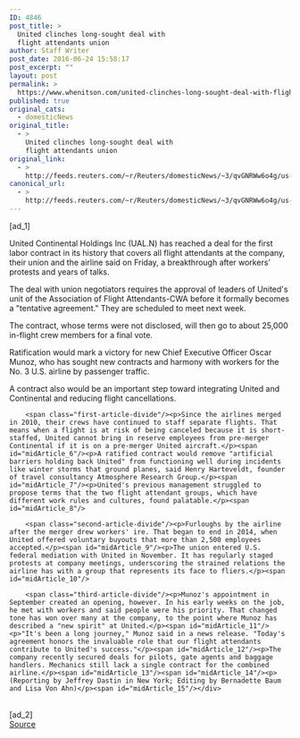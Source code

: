 ```yaml
---
ID: 4846
post_title: >
  United clinches long-sought deal with
  flight attendants union
author: Staff Writer
post_date: 2016-06-24 15:58:17
post_excerpt: ""
layout: post
permalink: >
  https://www.whenitson.com/united-clinches-long-sought-deal-with-flight-attendants-union/
published: true
original_cats:
  - domesticNews
original_title:
  - >
    United clinches long-sought deal with
    flight attendants union
original_link:
  - >
    http://feeds.reuters.com/~r/Reuters/domesticNews/~3/qvGNRWw6o4g/us-ual-workers-idUSKCN0ZA2HY
canonical_url:
  - >
    http://feeds.reuters.com/~r/Reuters/domesticNews/~3/qvGNRWw6o4g/us-ual-workers-idUSKCN0ZA2HY
---
```

 [ad_1]
<br><div id="articleText">
<span id="midArticle_start"/>

<span id="midArticle_0"/><span class="focusParagraph" readability="6"><p><span class="articleLocatio&lt;/span&gt;n">United Continental Holdings Inc (<span id="symbol_UAL.N_0">UAL.N</span>) has reached a deal for the first labor contract in its history that covers all flight attendants at the company, their union and the airline said on Friday, a breakthrough after workers' protests and years of talks.</span></p></span><span id="midArticle_1"/><p>The deal with union negotiators requires the approval of leaders of United's unit of the Association of Flight Attendants-CWA before it formally becomes a "tentative agreement." They are scheduled to meet next week. </p><span id="midArticle_2"/><p>The contract, whose terms were not disclosed, will then go to about 25,000 in-flight crew members for a final vote.</p><span id="midArticle_3"/><p>Ratification would mark a victory for new Chief Executive Officer Oscar Munoz, who has sought new contracts and harmony with workers for the No. 3 U.S. airline by passenger traffic.</p><span id="midArticle_4"/><p>A contract also would be an important step toward integrating United and Continental and reducing flight cancellations.</p><span id="midArticle_5"/>
        
        <span class="first-article-divide"/><p>Since the airlines merged in 2010, their crews have continued to staff separate flights. That means when a flight is at risk of being canceled because it is short-staffed, United cannot bring in reserve employees from pre-merger Continental if it is on a pre-merger United aircraft.</p><span id="midArticle_6"/><p>A ratified contract would remove "artificial barriers holding back United" from functioning well during incidents like winter storms that ground planes, said Henry Harteveldt, founder of travel consultancy Atmosphere Research Group.</p><span id="midArticle_7"/><p>United's previous management struggled to propose terms that the two flight attendant groups, which have different work rules and cultures, found palatable.</p><span id="midArticle_8"/>
        
        <span class="second-article-divide"/><p>Furloughs by the airline after the merger drew workers' ire. That began to end in 2014, when United offered voluntary buyouts that more than 2,500 employees accepted.</p><span id="midArticle_9"/><p>The union entered U.S. federal mediation with United in November. It has regularly staged protests at company meetings, underscoring the strained relations the airline has with a group that represents its face to fliers.</p><span id="midArticle_10"/>
        
        <span class="third-article-divide"/><p>Munoz's appointment in September created an opening, however. In his early weeks on the job, he met with workers and said people were his priority. That changed tone has won over many at the company, to the point where Munoz has described a "new spirit" at United.</p><span id="midArticle_11"/><p>"It's been a long journey," Munoz said in a news release. "Today's agreement honors the invaluable role that our flight attendants contribute to United's success."</p><span id="midArticle_12"/><p>The company recently secured deals for pilots, gate agents and baggage handlers. Mechanics still lack a single contract for the combined airline.</p><span id="midArticle_13"/><span id="midArticle_14"/><p> (Reporting by Jeffrey Dastin in New York; Editing by Bernadette Baum and Lisa Von Ahn)</p><span id="midArticle_15"/></div>
<br>[ad_2]
<br><a href="http://feeds.reuters.com/~r/Reuters/domesticNews/~3/qvGNRWw6o4g/us-ual-workers-idUSKCN0ZA2HY">Source </a>